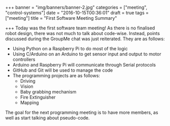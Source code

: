 +++
banner = "img/banners/banner-2.jpg"
categories = ["meeting", "control-systems"]
date = "2016-10-15T00:36:01"
draft = true
tags = ["meeting"]
title = "First Software Meeting Summary"

+++
Today was the first software team meeting! As there is no finalised robot design, there was not much to talk about code-wise.
Instead, points discussed during the GroupMe chat was just reiterated. They are as follows:

- Using Python on a Raspberry Pi to do most of the logic
- Using C/Arduino on an Arduino to get sensor input and output to motor controllers
- Arduino and Raspberry Pi will communicate through Serial protocols
- GitHub and Git will be used to manage the code
- The programming projects are as follows:
	- Driving
	- Vision
	- Baby grabbing mechanism
	- Fire Extinguisher
	- Mapping
	
The goal for the next programming meeting is to have more members, as well as start talking about pseudo-code.